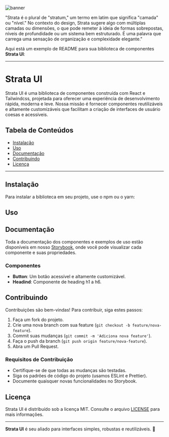 
![banner](https://github.com/user-attachments/assets/057a9369-3d2c-4472-84e8-c3de4f511f1a)


"Strata é o plural de "stratum," um termo em latim que significa "camada" ou "nível." No contexto do design, Strata sugere algo com múltiplas camadas ou dimensões, o que pode remeter à ideia de formas sobrepostas, níveis de profundidade ou um sistema bem estruturado. É uma palavra que carrega uma sensação de organização e complexidade elegante."

Aqui está um exemplo de README para sua biblioteca de componentes **Strata UI**:

---

# Strata UI

Strata UI é uma biblioteca de componentes construída com React e Tailwindcss, projetada para oferecer uma experiência de desenvolvimento rápida, moderna e leve. Nossa missão é fornecer componentes reutilizáveis e altamente customizáveis que facilitam a criação de interfaces de usuário coesas e acessíveis.

## Tabela de Conteúdos

- [Instalação](#instalação)
- [Uso](#uso)
- [Documentação](#documentação)
- [Contribuindo](#contribuindo)
- [Licença](#licença)

---

## Instalação

Para instalar a biblioteca em seu projeto, use o npm ou o yarn:

## Uso

## Documentação

Toda a documentação dos componentes e exemplos de uso estão disponíveis em nosso [Storybook](https://evandrocalado.github.io/strata-ui), onde você pode visualizar cada componente e suas propriedades.

### Componentes

- **Button**: Um botão acessível e altamente customizável.
- **Headind**: Componente de heading h1 a h6.

## Contribuindo

Contribuições são bem-vindas! Para contribuir, siga estes passos:

1. Faça um fork do projeto.
2. Crie uma nova branch com sua feature (`git checkout -b feature/nova-feature`).
3. Commit suas mudanças (`git commit -m 'Adiciona nova feature'`).
4. Faça o push da branch (`git push origin feature/nova-feature`).
5. Abra um Pull Request.

### Requisitos de Contribuição

- Certifique-se de que todas as mudanças são testadas.
- Siga os padrões de código do projeto (usamos ESLint e Prettier).
- Documente quaisquer novas funcionalidades no Storybook.

## Licença

Strata UI é distribuído sob a licença MIT. Consulte o arquivo [LICENSE](./LICENSE) para mais informações.

---

**Strata UI** é seu aliado para interfaces simples, robustas e reutilizáveis. 🚀
